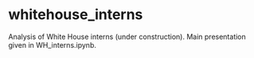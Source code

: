 # whitehouse_interns

Analysis of White House interns (under construction).  Main presentation given in WH_interns.ipynb.

